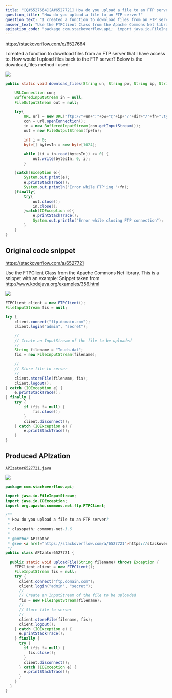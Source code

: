 ```yaml
---
title: "[Q#6527664][A#6527721] How do you upload a file to an FTP server?"
question_title: "How do you upload a file to an FTP server?"
question_text: "I created a function to download files from an FTP server that I have access to.  How would I upload files back to the FTP server? Below is the download_files method i used:"
answer_text: "Use the FTPClient Class from the Apache Commons Net library. This is a snippet with an example: Snippet taken from http://www.kodejava.org/examples/356.html"
apization_code: "package com.stackoverflow.api;  import java.io.FileInputStream; import java.io.IOException; import org.apache.commons.net.ftp.FTPClient;  /**  * How do you upload a file to an FTP server?  *  * classpath: commons-net-3.6  *  * @author APIzator  * @see <a href=\"https://stackoverflow.com/a/6527721\">https://stackoverflow.com/a/6527721</a>  */ public class APIzator6527721 {    public static void uploadFile(String filename) throws Exception {     FTPClient client = new FTPClient();     FileInputStream fis = null;     try {       client.connect(\"ftp.domain.com\");       client.login(\"admin\", \"secret\");       //       // Create an InputStream of the file to be uploaded       fis = new FileInputStream(filename);       //       // Store file to server       //       client.storeFile(filename, fis);       client.logout();     } catch (IOException e) {       e.printStackTrace();     } finally {       try {         if (fis != null) {           fis.close();         }         client.disconnect();       } catch (IOException e) {         e.printStackTrace();       }     }   } }"
---
```


https://stackoverflow.com/q/6527664

I created a function to download files from an FTP server that I have access to.  How would I upload files back to the FTP server?
Below is the download_files method i used:


<div class="code-logo"><img src="/stackoverflow.png" /></div>

```java
public static void download_files(String un, String pw, String ip, String dir, String fn, String fp){

    URLConnection con;
    BufferedInputStream in = null;
    FileOutputStream out = null;

    try{
        URL url = new URL("ftp://"+un+":"+pw+"@"+ip+"/"+dir+"/"+fn+";type=i");
        con = url.openConnection();
        in = new BufferedInputStream(con.getInputStream());
        out = new FileOutputStream(fp+fn);

        int i = 0;
        byte[] bytesIn = new byte[1024];

        while ((i = in.read(bytesIn)) >= 0) {
            out.write(bytesIn, 0, i);
        }

    }catch(Exception e){
        System.out.print(e);
        e.printStackTrace();
        System.out.println("Error while FTP'ing "+fn);
    }finally{
        try{
            out.close();
            in.close();
        }catch(IOException e){
            e.printStackTrace();
            System.out.println("Error while closing FTP connection");
        }
    }
}
```


## Original code snippet

https://stackoverflow.com/a/6527721

Use the FTPClient Class from the Apache Commons Net library.
This is a snippet with an example:
Snippet taken from http://www.kodejava.org/examples/356.html

<div class="code-logo"><img src="/stackoverflow.png" /></div>

```java
FTPClient client = new FTPClient();
FileInputStream fis = null;

try {
    client.connect("ftp.domain.com");
    client.login("admin", "secret");

    //
    // Create an InputStream of the file to be uploaded
    //
    String filename = "Touch.dat";
    fis = new FileInputStream(filename);

    //
    // Store file to server
    //
    client.storeFile(filename, fis);
    client.logout();
} catch (IOException e) {
    e.printStackTrace();
} finally {
    try {
        if (fis != null) {
            fis.close();
        }
        client.disconnect();
    } catch (IOException e) {
        e.printStackTrace();
    }
}
```

## Produced APIzation

[`APIzator6527721.java`](https://github.com/pasqualesalza/apization-temp-data/raw/master/search/APIzator6527721.java)

<div class="code-logo"><img src="/apizator.png" /></div>

```java
package com.stackoverflow.api;

import java.io.FileInputStream;
import java.io.IOException;
import org.apache.commons.net.ftp.FTPClient;

/**
 * How do you upload a file to an FTP server?
 *
 * classpath: commons-net-3.6
 *
 * @author APIzator
 * @see <a href="https://stackoverflow.com/a/6527721">https://stackoverflow.com/a/6527721</a>
 */
public class APIzator6527721 {

  public static void uploadFile(String filename) throws Exception {
    FTPClient client = new FTPClient();
    FileInputStream fis = null;
    try {
      client.connect("ftp.domain.com");
      client.login("admin", "secret");
      //
      // Create an InputStream of the file to be uploaded
      fis = new FileInputStream(filename);
      //
      // Store file to server
      //
      client.storeFile(filename, fis);
      client.logout();
    } catch (IOException e) {
      e.printStackTrace();
    } finally {
      try {
        if (fis != null) {
          fis.close();
        }
        client.disconnect();
      } catch (IOException e) {
        e.printStackTrace();
      }
    }
  }
}

```